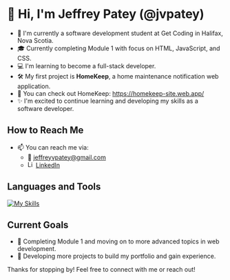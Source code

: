 # 👋 Hi, I'm Jeffrey Patey (@jvpatey)

- 🌱 I'm currently a software development student at Get Coding in Halifax, Nova Scotia.
- 🎓 Currently completing Module 1 with focus on HTML, JavaScript, and CSS.
- 💻 I'm learning to become a full-stack developer.
- 🛠️ My first project is **HomeKeep**, a home maintenance notification web application.
- 🔗 You can check out HomeKeep: https://homekeep-site.web.app/
- ✨ I'm excited to continue learning and developing my skills as a software developer.

## How to Reach Me
- 📫 You can reach me via:
  - 📧 jeffreyvpatey@gmail.com
  - <a title="LinkedIn, Public domain, via Wikimedia Commons" href="https://commons.wikimedia.org/wiki/File:LinkedIn_icon.svg"><img width="15" alt="LinkedIn icon" src="https://upload.wikimedia.org/wikipedia/commons/thumb/8/81/LinkedIn_icon.svg/64px-LinkedIn_icon.svg.png"></a> [LinkedIn](www.linkedin.com/in/jeffrey-patey-3ba715220)

## Languages and Tools
[![My Skills](https://skillicons.dev/icons?i=html,css,tailwind,javascript,firebase,figma&theme=dark)](https://skillicons.dev)

## Current Goals
- 📖 Completing Module 1 and moving on to more advanced topics in web development.
- 🚀 Developing more projects to build my portfolio and gain experience.

Thanks for stopping by! Feel free to connect with me or reach out!
